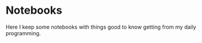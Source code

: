 # Notebooks
 Here I keep some notebooks with things good to know getting from my daily programming.
